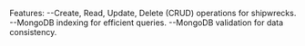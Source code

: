 Features:
  --Create, Read, Update, Delete (CRUD) operations for shipwrecks.
  --MongoDB indexing for efficient queries.
  --MongoDB validation for data consistency.
